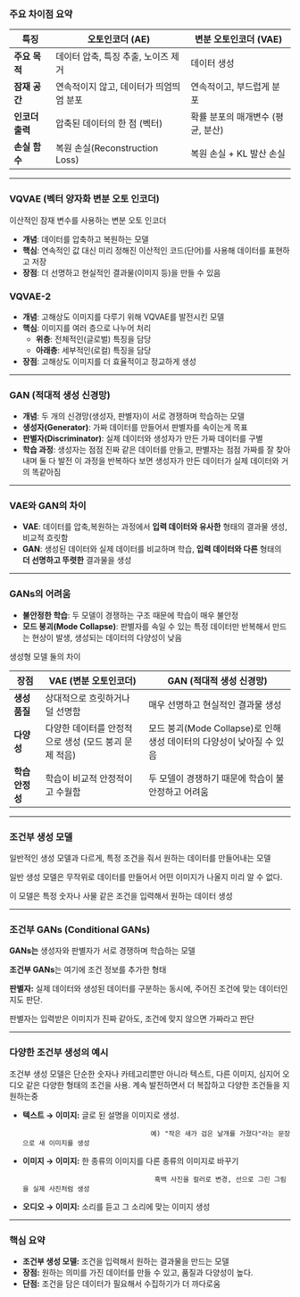 ### 주요 차이점 요약

| 특징 | 오토인코더 (AE) | 변분 오토인코더 (VAE) |
| --- | --- | --- |
| **주요 목적** | 데이터 압축, 특징 추출, 노이즈 제거 | 데이터 생성 |
| **잠재 공간** | 연속적이지 않고, 데이터가 띄엄띄엄 분포 | 연속적이고, 부드럽게 분포 |
| **인코더 출력** | 압축된 데이터의 한 점 (벡터) | 확률 분포의 매개변수 (평균, 분산) |
| **손실 함수** | 복원 손실(Reconstruction Loss) | 복원 손실 + KL 발산 손실 |

---

### **VQVAE (벡터 양자화 변분 오토 인코더)**

이산적인 잠재 변수를 사용하는 변분 오토 인코더

- **개념**: 데이터를 압축하고 복원하는 모델
- **핵심**: 연속적인 값 대신 미리 정해진 이산적인 코드(단어)를 사용해 데이터를 표현하고 저장
- **장점**: 더 선명하고 현실적인 결과물(이미지 등)을 만들 수 있음

### VQVAE-2

- **개념**: 고해상도 이미지를 다루기 위해 VQVAE를 발전시킨 모델
- **핵심**: 이미지를 여러 층으로 나누어 처리
    - **위층**: 전체적인(글로벌) 특징을 담당
    - **아래층**: 세부적인(로컬) 특징을 담당
- **장점**: 고해상도 이미지를 더 효율적이고 정교하게 생성

---

### GAN (적대적 생성 신경망)

- **개념**: 두 개의 신경망(생성자, 판별자)이 서로 경쟁하며 학습하는 모델
- **생성자(Generator)**: 가짜 데이터를 만들어서 판별자를 속이는게 목표
- **판별자(Discriminator)**: 실제 데이터와 생성자가 만든 가짜 데이터를 구별
- **학습 과정**: 생성자는 점점 진짜 같은 데이터를 만들고, 판별자는 점점 가짜를 잘 찾아내며 둘 다 발전   이 과정을 반복하다 보면 생성자가 만든 데이터가 실제 데이터와 거의 똑같아짐

---

### VAE와 GAN의 차이

- **VAE**: 데이터를 압축,복원하는 과정에서 **입력 데이터와 유사한** 형태의 결과물 생성, 비교적 흐릿함
- **GAN**: 생성된 데이터와 실제 데이터를 비교하며 학습, **입력 데이터와 다른** 형태의 **더 선명하고 뚜렷한** 결과물을 생성

---

### GANs의 어려움

- **불안정한 학습**: 두 모델이 경쟁하는 구조 때문에 학습이 매우 불안정
- **모드 붕괴(Mode Collapse)**: 판별자를 속일 수 있는 특정 데이터만 반복해서 만드는 현상이 발생,        생성되는 데이터의 다양성이 낮음

생성형 모델 둘의 차이

| 장점 | VAE (변분 오토인코더) | GAN (적대적 생성 신경망) |
| --- | --- | --- |
| **생성 품질** | 상대적으로 흐릿하거나 덜 선명함 | 매우 선명하고 현실적인 결과물 생성 |
| **다양성** | 다양한 데이터를 안정적으로 생성 (모드 붕괴 문제 적음) | 모드 붕괴(Mode Collapse)로 인해 생성 데이터의 다양성이 낮아질 수 있음 |
| **학습 안정성** | 학습이 비교적 안정적이고 수월함 | 두 모델이 경쟁하기 때문에 학습이 불안정하고 어려움 |

---

### **조건부 생성 모델**

일반적인 생성 모델과 다르게, 특정 조건을 줘서 원하는 데이터를 만들어내는 모델

일반 생성 모델은 무작위로 데이터를 만들어서 어떤 이미지가 나올지 미리 알 수 없다.

이 모델은 특정 숫자나 사물 같은 조건을 입력해서 원하는 데이터 생성

---

### **조건부 GANs (Conditional GANs)**

**GANs는** 생성자와 판별자가 서로 경쟁하며 학습하는 모델

**조건부 GANs**는 여기에 조건 정보를 추가한 형태

**판별자:** 실제 데이터와 생성된 데이터를 구분하는 동시에, 주어진 조건에 맞는 데이터인지도 판단. 

판별자는 입력받은 이미지가 진짜 같아도, 조건에 맞지 않으면 가짜라고 판단

---

### **다양한 조건부 생성의 예시**

조건부 생성 모델은 단순한 숫자나 카테고리뿐만 아니라 텍스트, 다른 이미지, 심지어 오디오 같은 다양한 형태의 조건을 사용.  계속 발전하면서 더 복잡하고 다양한 조건들을 지원하는중

- **텍스트 → 이미지:** 글로 된 설명을 이미지로 생성.

                                      예) "작은 새가 검은 날개를 가졌다"라는 문장으로 새 이미지를 생성

- **이미지 → 이미지:** 한 종류의 이미지를 다른 종류의 이미지로 바꾸기

                                       흑백 사진을 컬러로 변경, 선으로 그린 그림을 실제 사진처럼 생성

- **오디오 → 이미지:** 소리를 듣고 그 소리에 맞는 이미지 생성

---

### **핵심 요약**

- **조건부 생성 모델:** 조건을 입력해서 원하는 결과물을 만드는 모델
- **장점:** 원하는 의미를 가진 데이터를 만들 수 있고, 품질과 다양성이 높다.
- **단점:** 조건을 담은 데이터가 필요해서 수집하기가 더 까다로움
